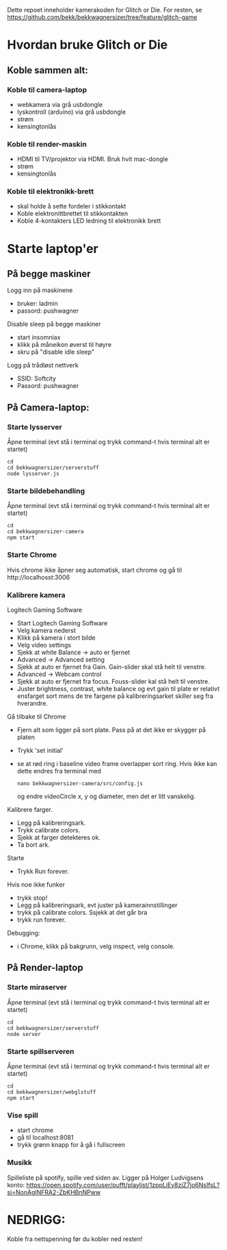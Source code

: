 Dette repoet inneholder kamerakoden for Glitch or Die. For resten, se https://github.com/bekk/bekkwagnersizer/tree/feature/glitch-game

# Hvordan bruke Glitch or Die

## Koble sammen alt:

### Koble til camera-laptop
- webkamera via grå usbdongle
- lyskontroll (arduino) via grå usbdongle
- strøm
- kensingtonlås

### Koble til render-maskin
- HDMI til TV/projektor via HDMI. Bruk hvit mac-dongle
- strøm
- kensingtonlås

### Koble til elektronikk-brett
- skal holde å sette fordeler i stikkontakt
- Koble elektronittbrettet til stikkontakten
- Koble 4-kontakters LED ledning til elektronikk brett

# Starte laptop'er

## På begge maskiner
Logg inn på maskinene
- bruker: ladmin
- passord: pushwagner

Disable sleep på begge maskiner
- start insomniax
- klikk på måneikon øverst til høyre
- skru på "disable idle sleep"

Logg på trådløst nettverk
- SSID: Softcity
- Passord: pushwagner

## På Camera-laptop:

### Starte lysserver
Åpne terminal (evt stå i terminal og trykk command-t hvis terminal alt er startet)
````
cd
cd bekkwagnersizer/serverstuff
node lysserver.js
````

### Starte bildebehandling
Åpne terminal (evt stå i terminal og trykk command-t hvis terminal alt er startet)
````
cd
cd bekkwagnersizer-camera
npm start
````

### Starte Chrome
Hvis chrome ikke åpner seg automatisk, start chrome og gå til http://localhosst:3006

### Kalibrere kamera
Logitech Gaming Software
- Start Logitech Gaming Software
- Velg kamera nederst
- Klikk på kamera i stort bilde
- Velg video settings
- Sjekk at white Balance -> auto er fjernet
- Advanced -> Advanced setting
- Sjekk at auto er fjernet fra Gain. Gain-slider skal stå helt til venstre.
- Advanced -> Webcam control
- Sjekk at auto er fjernet fra focus. Fouss-slider kal stå helt til venstre.
- Juster brightness, contrast, white balance og evt gain til plate er relativt
  ensfarget sort mens de tre fargene på kalibreringsarket skiller seg fra hverandre.

Gå tilbake til Chrome
- Fjern alt som ligger på sort plate. Pass på at det ikke er skygger på platen
- Trykk 'set initial'
- se at rød ring i baseline video frame overlapper sort ring.
  Hvis ikke kan dette endres fra terminal med

  `nano bekkwagnersizer-camera/src/config.js`

  og endre videoCircle x, y og diameter, men det er litt vanskelig.

Kalibrere farger.
- Legg på kalibreringsark.
- Trykk calibrate colors.
- Sjekk at farger detekteres ok.
- Ta bort ark.

Starte
- Trykk Run forever.

Hvis noe ikke funker
- trykk stop!
- Legg på kalibreringsark, evt juster på kamerainnstillinger
- trykk på calibrate colors. Ssjekk at det går bra
- trykk run forever.

Debugging:
- i Chrome, klikk på bakgrunn, velg inspect, velg console.

## På Render-laptop

### Starte miraserver

Åpne terminal (evt stå i terminal og trykk command-t hvis terminal alt er startet)
````
cd
cd bekkwagnersizer/serverstuff
node server
````

### Starte spillserveren
Åpne terminal (evt stå i terminal og trykk command-t hvis terminal alt er startet)
````
cd
cd bekkwagnersizer/webglstuff
npm start
````

### Vise spill
- start chrome
- gå til localhost:8081
- trykk grønn knapp for å gå i fullscreen

### Musikk
Spilleliste på spotify, spille ved siden av. Ligger på Holger Ludvigsens konto:
https://open.spotify.com/user/pufft/playlist/1zppLiEv8zjZ7jo6NsIfsL?si=NonAglNFRA2-ZbKHBnNPww

# NEDRIGG:
Koble fra nettspenning før du kobler ned resten!
